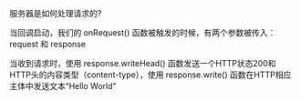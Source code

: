 服务器是如何处理请求的?

当回调启动，我们的 onRequest() 函数被触发的时候，有两个参数被传入： request 和 response

当收到请求时，使用 response.writeHead() 函数发送一个HTTP状态200和HTTP头的内容类型（content-type），使用 response.write() 函数在HTTP相应主体中发送文本“Hello World"

